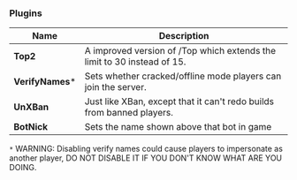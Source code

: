 ### Plugins
| Name | Description |
| ------------- | -----|
|  **Top2** | 	A improved version of /Top which extends the limit to 30 instead of 15.
|  **VerifyNames*** |  Sets whether cracked/offline mode players can join the server. 
|  **UnXBan** |  Just like XBan, except that it can't redo builds from banned players.
|  **BotNick** |  Sets the name shown above that bot in game

`*` WARNING: Disabling verify names could cause players to impersonate as another player, DO NOT DISABLE IT IF YOU DON'T KNOW WHAT ARE YOU DOING.
